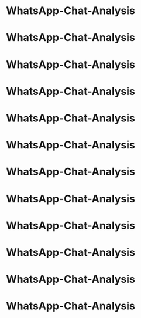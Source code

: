 # WhatsApp-Chat-Analysis
# WhatsApp-Chat-Analysis
# WhatsApp-Chat-Analysis
# WhatsApp-Chat-Analysis
# WhatsApp-Chat-Analysis
# WhatsApp-Chat-Analysis
# WhatsApp-Chat-Analysis
# WhatsApp-Chat-Analysis
# WhatsApp-Chat-Analysis
# WhatsApp-Chat-Analysis
# WhatsApp-Chat-Analysis
# WhatsApp-Chat-Analysis
